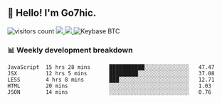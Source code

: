 ## 👋 Hello! I'm Go7hic.

 ![visitors count](https://visitors-by-url-pls-dont-use-this-in-your-repo.vercel.app/Go7hic-github-readme)
 <a href="https://twitter.com/Go7hic">
    <img src="https://img.shields.io/badge/-@Go7hic-1ca0f1?style=flat-square&labelColor=1ca0f1&logo=twitter&logoColor=white&link=https://twitter.com/Go7hic">
   <a/>
   <a href="mailto:gtfx0209@gmail.com">
    <img src="https://img.shields.io/badge/-gtfx0209@gmail.com-c14438?style=flat-square&logo=Gmail&logoColor=white&link=mailto:gtfx0209@gmail.com">
   <a/>
    ![Keybase BTC](https://img.shields.io/keybase/btc/Go7hic)
 <!--
🔭 I’m currently working
🌱 I’m currently learning
💬 Ask me about 
📫 How to reach me: 
⚡ Fun fact: 
-->
 <!--
![My Github Stats](https://github-readme-stats.vercel.app/api?username=Go7hic&show_icons=true&count_private=true)

-->

### 📊 Weekly development breakdown
<!--START_SECTION:waka-->
```text
JavaScript  15 hrs 28 mins      ███████████░░░░░░░░░░░░░░   47.47 
JSX         12 hrs 5 mins       █████████░░░░░░░░░░░░░░░░   37.08 
LESS        4 hrs 8 mins        ███░░░░░░░░░░░░░░░░░░░░░░   12.71 
HTML        20 mins             ░░░░░░░░░░░░░░░░░░░░░░░░░   1.03 
JSON        14 mins             ░░░░░░░░░░░░░░░░░░░░░░░░░   0.76
```
<!--END_SECTION:waka-->

